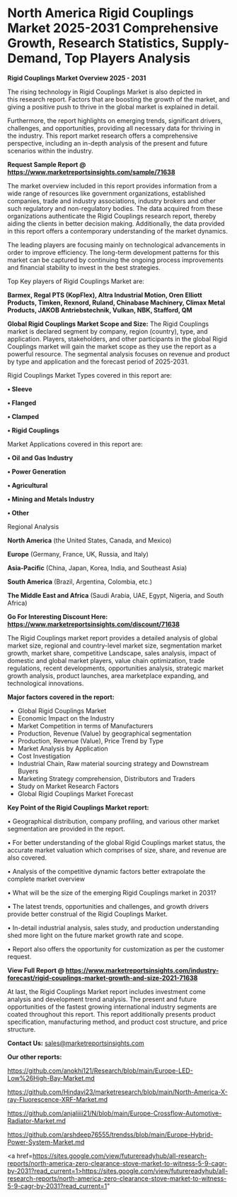# North America Rigid Couplings Market 2025-2031 Comprehensive Growth, Research Statistics, Supply-Demand,  Top Players Analysis

<Strong> Rigid Couplings Market Overview 2025 - 2031</strong>

The rising technology in Rigid Couplings Market is also depicted in this research report. Factors that are boosting the growth of the market, and giving a positive push to thrive in the global market is explained in detail.

Furthermore, the report highlights on emerging trends, significant drivers, challenges, and opportunities, providing all necessary data for thriving in the industry. This report market research offers a comprehensive perspective, including an in-depth analysis of the present and future scenarios within the industry.

<strong>Request Sample Report @ <a href=https://www.marketreportsinsights.com/sample/71638>https://www.marketreportsinsights.com/sample/71638</a></strong>

The market overview included in this report provides information from a wide range of resources like government organizations, established companies, trade and industry associations, industry brokers and other such regulatory and non-regulatory bodies. The data acquired from these organizations authenticate the Rigid Couplings research report, thereby aiding the clients in better decision making. Additionally, the data provided in this report offers a contemporary understanding of the market dynamics.

The leading players are focusing mainly on technological advancements in order to improve efficiency. The long-term development patterns for this market can be captured by continuing the ongoing process improvements and financial stability to invest in the best strategies.

Top Key players of Rigid Couplings Market are:

<strong>Barmex, Regal PTS (KopFlex), Altra Industrial Motion, Oren Elliott Products, Timken, Rexnord, Ruland, Chinabase Machinery, Climax Metal Products, JAKOB Antriebstechnik, Vulkan, NBK, Stafford, QM</strong>

<strong><b>Global Rigid Couplings Market Scope and Size:</b></strong>
The Rigid Couplings market is declared segment by company, region (country), type, and application. Players, stakeholders, and other participants in the global Rigid Couplings market will gain the market scope as they use the report as a powerful resource. The segmental analysis focuses on revenue and product by type and application and the forecast period of 2025-2031.

Rigid Couplings Market Types covered in this report are:

<strong>• Sleeve

• Flanged

• Clamped

• Rigid Couplings</strong>

Market Applications covered in this report are:

<strong>• Oil and Gas Industry

• Power Generation

• Agricultural

• Mining and Metals Industry

• Other</strong> 

Regional Analysis

<strong>North America</strong> (the United States, Canada, and Mexico)

<strong>Europe</strong> (Germany, France, UK, Russia, and Italy)

<strong>Asia-Pacific</strong> (China, Japan, Korea, India, and Southeast Asia)

<strong>South America</strong> (Brazil, Argentina, Colombia, etc.)

<strong>The Middle East and Africa</strong> (Saudi Arabia, UAE, Egypt, Nigeria, and South Africa)

<strong>Go For Interesting Discount Here: <a href=https://www.marketreportsinsights.com/discount/71638>https://www.marketreportsinsights.com/discount/71638</a></strong>

The Rigid Couplings market report provides a detailed analysis of global market size, regional and country-level market size, segmentation market growth, market share, competitive Landscape, sales analysis, impact of domestic and global market players, value chain optimization, trade regulations, recent developments, opportunities analysis, strategic market growth analysis, product launches, area marketplace expanding, and technological innovations.

<strong><b>Major factors covered in the report:</b></strong>
<ul>
  <li>Global Rigid Couplings Market </li>
  <li>Economic Impact on the Industry</li>
  <li>Market Competition in terms of Manufacturers</li>
  <li>Production, Revenue (Value) by geographical segmentation</li>
  <li>Production, Revenue (Value), Price Trend by Type</li>
  <li>Market Analysis by Application</li>
  <li>Cost Investigation</li>
  <li>Industrial Chain, Raw material sourcing strategy and Downstream Buyers</li>
  <li>Marketing Strategy comprehension, Distributors and Traders</li>
  <li>Study on Market Research Factors</li>
  <li>Global Rigid Couplings Market Forecast</li>
</ul>

<strong><b>Key Point of the Rigid Couplings Market report:</b></strong>

• Geographical distribution, company profiling, and various other market segmentation are provided in the report.

• For better understanding of the global Rigid Couplings market status, the accurate market valuation which comprises of size, share, and revenue are also covered.

• Analysis of the competitive dynamic factors better extrapolate the complete market overview

• What will be the size of the emerging Rigid Couplings market in 2031?

• The latest trends, opportunities and challenges, and growth drivers provide better construal of the Rigid Couplings Market.

• In-detail industrial analysis, sales study, and production understanding shed more light on the future market growth rate and scope.

• Report also offers the opportunity for customization as per the customer request.

<strong><b>View Full Report @ <a href=https://www.marketreportsinsights.com/industry-forecast/rigid-couplings-market-growth-and-size-2021-71638>https://www.marketreportsinsights.com/industry-forecast/rigid-couplings-market-growth-and-size-2021-71638</a></b></strong>


At last, the Rigid Couplings Market report includes investment come analysis and development trend analysis. The present and future opportunities of the fastest growing international industry segments are coated throughout this report. This report additionally presents product specification, manufacturing method, and product cost structure, and price structure.

<strong>Contact Us:</strong>
sales@marketreportsinsights.com

<strong>Our other reports:</strong>

<a href=https://github.com/anokhi121/Research/blob/main/Europe-LED-Low%26High-Bay-Market.md>https://github.com/anokhi121/Research/blob/main/Europe-LED-Low%26High-Bay-Market.md</a>

<a href=https://github.com/Hindavi23/marketresearch/blob/main/North-America-X-ray-Fluorescence-XRF-Market.md>https://github.com/Hindavi23/marketresearch/blob/main/North-America-X-ray-Fluorescence-XRF-Market.md</a>

<a href=https://github.com/anjaliiii21/N/blob/main/Europe-Crossflow-Automotive-Radiator-Market.md>https://github.com/anjaliiii21/N/blob/main/Europe-Crossflow-Automotive-Radiator-Market.md</a>

<a href=https://github.com/arshdeep76555/trendss/blob/main/Europe-Hybrid-Power-System-Market.md>https://github.com/arshdeep76555/trendss/blob/main/Europe-Hybrid-Power-System-Market.md</a>

<a href=https://sites.google.com/view/futurereadyhub/all-research-reports/north-america-zero-clearance-stove-market-to-witness-5-9-cagr-by-2031?read_current=1>https://sites.google.com/view/futurereadyhub/all-research-reports/north-america-zero-clearance-stove-market-to-witness-5-9-cagr-by-2031?read_current=1</a>"
